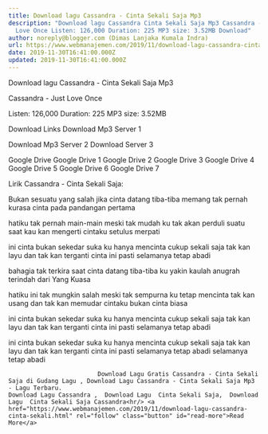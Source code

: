 ```yaml
---
title: Download lagu Cassandra - Cinta Sekali Saja Mp3
description: "Download lagu Cassandra Cinta Sekali Saja Mp3 Cassandra - Just
  Love Once Listen: 126,000 Duration: 225 MP3 size: 3.52MB Download"
author: noreply@blogger.com (Dimas Lanjaka Kumala Indra)
url: https://www.webmanajemen.com/2019/11/download-lagu-cassandra-cinta-sekali.html
date: 2019-11-30T16:41:00.000Z
updated: 2019-11-30T16:41:00.000Z
---
```


Download lagu Cassandra - Cinta Sekali Saja Mp3

  Cassandra - Just Love Once 

  Listen: 126,000 
  Duration: 225 
  MP3 size: 3.52MB 

  Download Links 
  Download Mp3 Server 1 

  Download Mp3 Server 2 
  Download Server 3 


  Google Drive   Google Drive 1 
  Google Drive 2 
  Google Drive 3 
  Google Drive 4 
  Google Drive 5 
  Google Drive 6 
  Google Drive 7 


                             
Lirik Cassandra - Cinta Sekali Saja:
                             
Bukan sesuatu yang salah
  jika cinta datang tiba-tiba
  memang tak pernah kurasa
  cinta pada pandangan pertama
  
  hatiku tak pernah main-main
  meski tak mudah ku tak akan perduli
  suatu saat kau kan mengerti
  cintaku setulus merpati
  
  ini cinta bukan sekedar suka
  ku hanya mencinta cukup sekali saja
  tak kan layu dan tak kan terganti
  cinta ini pasti selamanya tetap abadi
  
  bahagia tak terkira
  saat cinta datang tiba-tiba
  ku yakin kaulah anugrah
  terindah dari Yang Kuasa
  
  hatiku ini tak mungkin salah
  meski tak sempurna ku tetap mencinta
  tak kan usang dan tak kan memudar
  cintaku bukan cinta biasa
  
  ini cinta bukan sekedar suka
  ku hanya mencinta cukup sekali saja
  tak kan layu dan tak kan terganti
  cinta ini pasti selamanya tetap abadi
  
  ini cinta bukan sekedar suka
  ku hanya mencinta cukup sekali saja
  tak kan layu dan tak kan terganti
  cinta ini pasti selamanya tetap abadi
  selamanya tetap abadi                                 
                                 
                             Download Lagu Gratis Cassandra - Cinta Sekali Saja di Gudang Lagu , Download Lagu Cassandra - Cinta Sekali Saja Mp3 - Lagu Terbaru.                                                         Download Lagu Cassandra ,  Download Lagu  Cinta Sekali Saja,  Download Lagu  Cinta Sekali Saja Cassandra<hr/> <a href="https://www.webmanajemen.com/2019/11/download-lagu-cassandra-cinta-sekali.html" rel="follow" class="button" id="read-more">Read More</a>